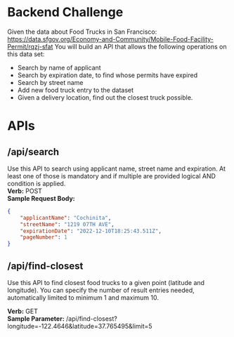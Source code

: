 # Backend Challenge
Given the data about Food Trucks in San Francisco: https://data.sfgov.org/Economy-and-Community/Mobile-Food-Facility-Permit/rqzj-sfat
You will build an API that allows the following operations on this data set:
- Search by name of applicant
- Search by expiration date, to find whose permits have expired
- Search by street name
- Add new food truck entry to the dataset
- Given a delivery location, find out the closest truck possible.

# APIs
## /api/search
Use this API to search using applicant name, street name and expiration. At least one of those is mandatory and if multiple are provided logical AND condition is applied.<br />
**Verb:** POST<br />
**Sample Request Body:**
```json
{
    "applicantName": "Cochinita",
    "streetName": "1219 07TH AVE",
    "expirationDate": "2022-12-10T18:25:43.511Z",
    "pageNumber": 1
}
```
## /api/find-closest
Use this API to find closest food trucks to a given point (latitude and longitude). You can specify the number of result entries needed, automatically limited to minimum 1 and maximum 10.<br />

**Verb:** GET<br />
**Sample Parameter:** /api/find-closest?longitude=-122.4646&latitude=37.765495&limit=5

